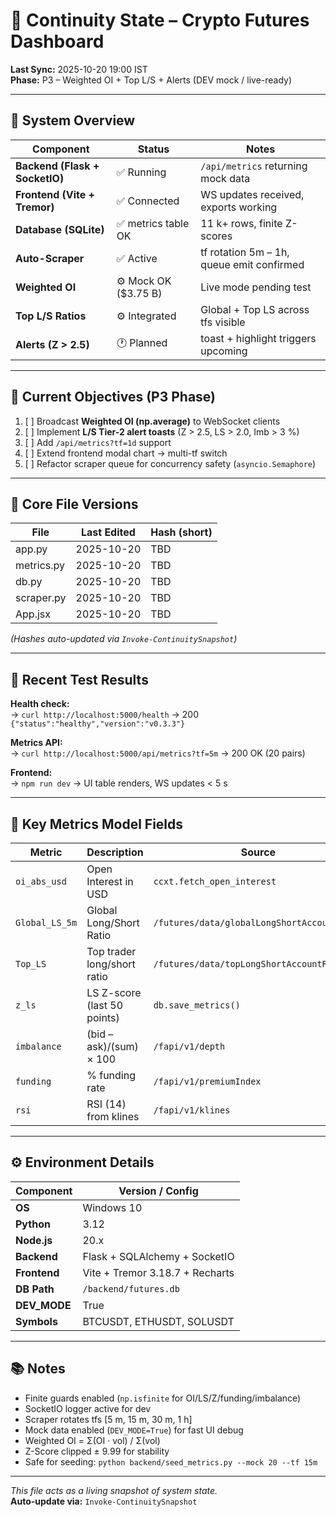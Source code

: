 # 🧭 Continuity State – Crypto Futures Dashboard
**Last Sync:** 2025-10-20 19:00 IST  
**Phase:** P3 – Weighted OI + Top L/S + Alerts (DEV mock / live-ready)

---

## 🧩 System Overview

| Component | Status | Notes |
|------------|---------|-------|
| **Backend (Flask + SocketIO)** | ✅ Running | `/api/metrics` returning mock data |
| **Frontend (Vite + Tremor)** | ✅ Connected | WS updates received, exports working |
| **Database (SQLite)** | ✅ metrics table OK | 11 k+ rows, finite Z-scores |
| **Auto-Scraper** | ✅ Active | tf rotation 5m – 1h, queue emit confirmed |
| **Weighted OI** | ⚙️ Mock OK ($3.75 B) | Live mode pending test |
| **Top L/S Ratios** | ⚙️ Integrated | Global + Top LS across tfs visible |
| **Alerts (Z > 2.5)** | 🕐 Planned | toast + highlight triggers upcoming |

---

## 🎯 Current Objectives (P3 Phase)

1. [ ] Broadcast **Weighted OI (np.average)** to WebSocket clients  
2. [ ] Implement **L/S Tier-2 alert toasts** (Z > 2.5, LS > 2.0, Imb > 3 %)  
3. [ ] Add `/api/metrics?tf=1d` support  
4. [ ] Extend frontend modal chart → multi-tf switch  
5. [ ] Refactor scraper queue for concurrency safety (`asyncio.Semaphore`)

---

## 🧱 Core File Versions

| File | Last Edited | Hash (short) |
|------|--------------|--------------|
| app.py | 2025-10-20 | TBD |
| metrics.py | 2025-10-20 | TBD |
| db.py | 2025-10-20 | TBD |
| scraper.py | 2025-10-20 | TBD |
| App.jsx | 2025-10-20 | TBD |

*(Hashes auto-updated via `Invoke-ContinuitySnapshot`)*

---

## 🧪 Recent Test Results

**Health check:**  
→ `curl http://localhost:5000/health` → 200 `{"status":"healthy","version":"v0.3.3"}`  

**Metrics API:**  
→ `curl http://localhost:5000/api/metrics?tf=5m` → 200 OK (20 pairs)  

**Frontend:**  
→ `npm run dev` → UI table renders, WS updates < 5 s  

---

## 🧮 Key Metrics Model Fields

| Metric | Description | Source |
|---------|--------------|--------|
| `oi_abs_usd` | Open Interest in USD | `ccxt.fetch_open_interest` |
| `Global_LS_5m` | Global Long/Short Ratio | `/futures/data/globalLongShortAccountRatio` |
| `Top_LS` | Top trader long/short ratio | `/futures/data/topLongShortAccountRatio` |
| `z_ls` | LS Z-score (last 50 points) | `db.save_metrics()` |
| `imbalance` | (bid – ask)/(sum) × 100 | `/fapi/v1/depth` |
| `funding` | % funding rate | `/fapi/v1/premiumIndex` |
| `rsi` | RSI (14) from klines | `/fapi/v1/klines` |

---

## ⚙️ Environment Details

| Component | Version / Config |
|------------|-----------------|
| **OS** | Windows 10 |
| **Python** | 3.12 |
| **Node.js** | 20.x |
| **Backend** | Flask + SQLAlchemy + SocketIO |
| **Frontend** | Vite + Tremor 3.18.7 + Recharts |
| **DB Path** | `/backend/futures.db` |
| **DEV_MODE** | True |
| **Symbols** | BTCUSDT, ETHUSDT, SOLUSDT |

---

## 📚 Notes

- Finite guards enabled (`np.isfinite` for OI/LS/Z/funding/imbalance)  
- SocketIO logger active for dev  
- Scraper rotates tfs [5 m, 15 m, 30 m, 1 h]  
- Mock data enabled (`DEV_MODE=True`) for fast UI debug  
- Weighted OI = Σ(OI · vol) / Σ(vol)  
- Z-Score clipped ± 9.99 for stability  
- Safe for seeding: `python backend/seed_metrics.py --mock 20 --tf 15m`

---

_This file acts as a living snapshot of system state._  
**Auto-update via:** `Invoke-ContinuitySnapshot`
